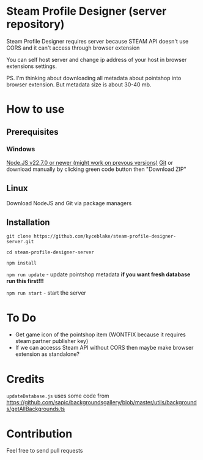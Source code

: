 # Steam Profile Designer (server repository)

Steam Profile Designer requires server because STEAM API doesn't use CORS and it can't access through browser extension

You can self host server and change ip address of your host in browser extensions settings.

PS. I'm thinking about downloading all metadata about pointshop into browser extension. But metadata size is about 30-40 mb.

# How to use

## Prerequisites

### Windows

[Node.JS v22.7.0 or newer (might work on prevous versions)](https://nodejs.org/en/download/prebuilt-installer)
[Git](https://git-scm.com/downloads) or download manually by clicking green code button then "Download ZIP"

## Linux

Download NodeJS and Git via package managers

## Installation

`git clone https://github.com/kyceblake/steam-profile-designer-server.git`

`cd steam-profile-designer-server`

`npm install`

`npm run update` - update pointshop metadata **if you want fresh database run this first!!!**

`npm run start` - start the server

# To Do

- Get game icon of the pointshop item (WONTFIX because it requires steam partner publisher key)
- If we can accesss Steam API without CORS then maybe make browser extension as standalone?

# Credits

`updateDatabase.js` uses some code from https://github.com/sapic/backgroundsgallery/blob/master/utils/backgrounds/getAllBackgrounds.ts

# Contribution

Feel free to send pull requests
